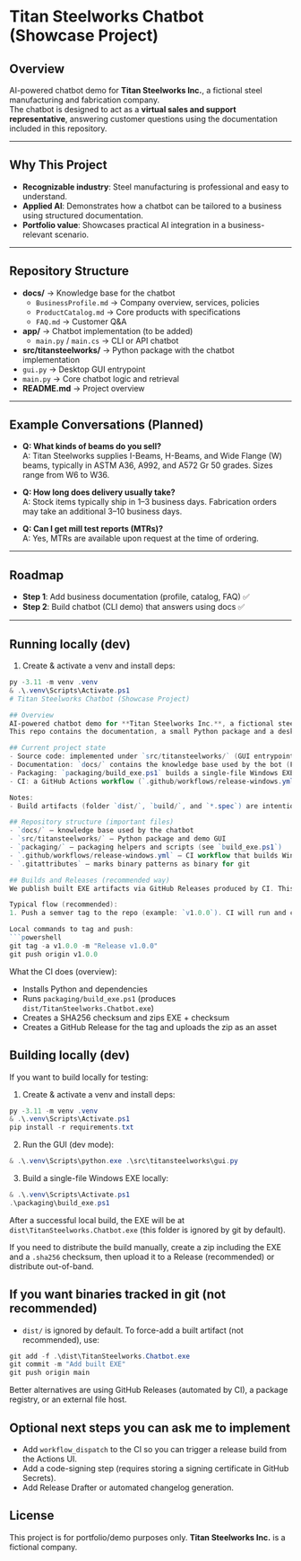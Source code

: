 # Titan Steelworks Chatbot (Showcase Project)

## Overview
AI-powered chatbot demo for **Titan Steelworks Inc.**, a fictional steel manufacturing and fabrication company.  
The chatbot is designed to act as a **virtual sales and support representative**, answering customer questions using the documentation included in this repository.  

---

## Why This Project
- **Recognizable industry**: Steel manufacturing is professional and easy to understand.  
- **Applied AI**: Demonstrates how a chatbot can be tailored to a business using structured documentation.  
- **Portfolio value**: Showcases practical AI integration in a business-relevant scenario.  

---

## Repository Structure
- **docs/** → Knowledge base for the chatbot  
  - `BusinessProfile.md` → Company overview, services, policies  
  - `ProductCatalog.md` → Core products with specifications  
  - `FAQ.md` → Customer Q&A  
- **app/** → Chatbot implementation (to be added)  
  - `main.py` / `main.cs` → CLI or API chatbot  
 - **src/titansteelworks/** → Python package with the chatbot implementation
  - `gui.py` → Desktop GUI entrypoint
  - `main.py` → Core chatbot logic and retrieval
- **README.md** → Project overview  

---

## Example Conversations (Planned)
- **Q: What kinds of beams do you sell?**  
  A: Titan Steelworks supplies I-Beams, H-Beams, and Wide Flange (W) beams, typically in ASTM A36, A992, and A572 Gr 50 grades. Sizes range from W6 to W36.  

- **Q: How long does delivery usually take?**  
  A: Stock items typically ship in 1–3 business days. Fabrication orders may take an additional 3–10 business days.  

- **Q: Can I get mill test reports (MTRs)?**  
  A: Yes, MTRs are available upon request at the time of ordering.  

---

## Roadmap
- **Step 1**: Add business documentation (profile, catalog, FAQ) ✅  
- **Step 2**: Build chatbot (CLI demo) that answers using docs ✅   

---

## Running locally (dev)

1) Create & activate a venv and install deps:

```powershell
py -3.11 -m venv .venv
& .\.venv\Scripts\Activate.ps1
# Titan Steelworks Chatbot (Showcase Project)

## Overview
AI-powered chatbot demo for **Titan Steelworks Inc.**, a fictional steel manufacturing and fabrication company.
This repo contains the documentation, a small Python package and a desktop GUI demo used to showcase an industry-specific assistant.

## Current project state
- Source code: implemented under `src/titansteelworks/` (GUI entrypoint: `src/titansteelworks/gui.py`).
- Documentation: `docs/` contains the knowledge base used by the bot (FAQ, product catalog, etc.).
- Packaging: `packaging/build_exe.ps1` builds a single-file Windows EXE using PyInstaller.
- CI: a GitHub Actions workflow (`.github/workflows/release-windows.yml`) builds and uploads a release artifact when you push a tag matching `v*`.

Notes:
- Build artifacts (folder `dist/`, `build/`, and `*.spec`) are intentionally git-ignored — we publish EXE artifacts via GitHub Releases instead of checking binaries into source control.

## Repository structure (important files)
- `docs/` — knowledge base used by the chatbot
- `src/titansteelworks/` — Python package and demo GUI
- `packaging/` — packaging helpers and scripts (see `build_exe.ps1`)
- `.github/workflows/release-windows.yml` — CI workflow that builds Windows EXE and publishes Releases (tag-triggered)
- `.gitattributes` — marks binary patterns as binary for git

## Builds and Releases (recommended way)
We publish built EXE artifacts via GitHub Releases produced by CI. This keeps the repository clean and makes builds reproducible.

Typical flow (recommended):
1. Push a semver tag to the repo (example: `v1.0.0`). CI will run and create a Release with the ZIP artifact attached.

Local commands to tag and push:
```powershell
git tag -a v1.0.0 -m "Release v1.0.0"
git push origin v1.0.0
```

What the CI does (overview):
- Installs Python and dependencies
- Runs `packaging/build_exe.ps1` (produces `dist/TitanSteelworks.Chatbot.exe`)
- Creates a SHA256 checksum and zips EXE + checksum
- Creates a GitHub Release for the tag and uploads the zip as an asset

## Building locally (dev)
If you want to build locally for testing:

1) Create & activate a venv and install deps:
```powershell
py -3.11 -m venv .venv
& .\.venv\Scripts\Activate.ps1
pip install -r requirements.txt
```

2) Run the GUI (dev mode):
```powershell
& .\.venv\Scripts\python.exe .\src\titansteelworks\gui.py
```

3) Build a single-file Windows EXE locally:
```powershell
& .\.venv\Scripts\Activate.ps1
.\packaging\build_exe.ps1
```

After a successful local build, the EXE will be at `dist\TitanSteelworks.Chatbot.exe` (this folder is ignored by git by default).

If you need to distribute the build manually, create a zip including the EXE and a `.sha256` checksum, then upload it to a Release (recommended) or distribute out-of-band.

## If you want binaries tracked in git (not recommended)
- `dist/` is ignored by default. To force-add a built artifact (not recommended), use:
```powershell
git add -f .\dist\TitanSteelworks.Chatbot.exe
git commit -m "Add built EXE"
git push origin main
```

Better alternatives are using GitHub Releases (automated by CI), a package registry, or an external file host.

## Optional next steps you can ask me to implement
- Add `workflow_dispatch` to the CI so you can trigger a release build from the Actions UI.
- Add a code-signing step (requires storing a signing certificate in GitHub Secrets).
- Add Release Drafter or automated changelog generation.

## License
This project is for portfolio/demo purposes only. **Titan Steelworks Inc.** is a fictional company.
